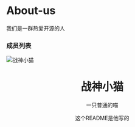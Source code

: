 
# About-us
我们是一群热爱开源的人
### 成员列表
![战神小猫](https://github.com/xiaomao-organization/About-us/assets/146637870/5ea31fe6-4600-446e-84aa-8529152af26b)
<div align="center">

# 战神小猫
一只普通的喵

这个README是他写的
